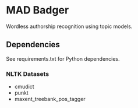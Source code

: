 # MAD Badger

Wordless authorship recognition using topic models.

## Dependencies

See requirements.txt for Python dependencies.

### NLTK Datasets

- cmudict
- punkt
- maxent_treebank_pos_tagger
